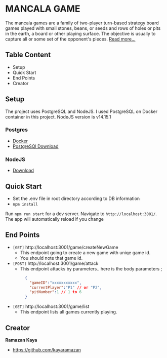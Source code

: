 # MANCALA GAME
The mancala games are a family of two-player turn-based strategy board games played with small stones, beans, or seeds and rows of holes or pits in the earth, a board or other playing surface. The objective is usually to capture all or some set of the opponent's pieces. [Read more...](https://en.wikipedia.org/wiki/Mancala)



## Table Content 

- Setup
- Quick Start
- End Points
- Creator
## Setup
The project uses PostgreSQL and NodeJS. I used PostgreSQL on Docker container in this project. NodeJS version is v14.15.1
### Postgres
  - [Docker](https://hub.docker.com/_/postgres)
  - [PostgreSQl Download ](https://www.postgresql.org/download/)
### NodeJS
  - [Download](https://nodejs.org/en/)
 

## Quick Start
- Set the .env file in root directory according to DB information
- `npm install` <br>

Run `npm run start` for a dev server. Navigate to `http://localhost:3001/`. The app will automatically reload if you change

## End Points
  - `[GET]` http://localhost:3001/game/createNewGame 
     -  This endpoint going to create a new game with uniqe game id. 
     -  You should note that game id.
  - `[POST]` http://localhost:3001/game/attack
     -  This endpoint attacks by parameters.. here is the body parameters ; <br>
        ```json
          {
            "gameID":"xxxxxxxxxxx",
            "currentPlayer":"P1" // or "P2",
            "pitNumber":1 // 1 to 6
          }
        ```
  - `[GET]` http://localhost:3001/game/list 
     -  This endpoint lists all games currently playing.
## Creator

**Ramazan Kaya**

- <https://github.com/kayaramazan>
